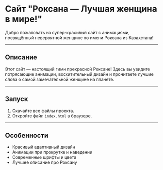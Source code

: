 # Сайт "Роксана — Лучшая женщина в мире!"

Добро пожаловать на супер-красивый сайт с анимациями, посвящённый невероятной женщине по имени Роксана из Казахстана!

---

## Описание

Этот сайт — настоящий гимн прекрасной Роксане! Здесь вы увидите потрясающие анимации, восхитительный дизайн и прочитаете лучшие слова о самой замечательной женщине на планете.

---

## Запуск

1. Скачайте все файлы проекта.
2. Откройте файл `index.html` в браузере.

---

## Особенности

- Красивый адаптивный дизайн
- Анимации при прокрутке и наведении
- Современные шрифты и цвета
- Лучшее описание про Роксану
